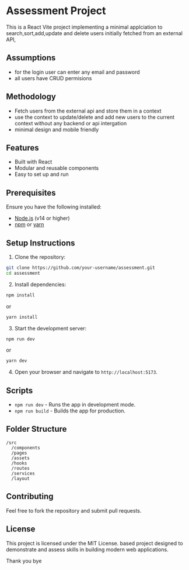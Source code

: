 # Assessment Project

This is a React Vite project implementing a minimal applciation to search,sort,add,update and delete users initially fetched from an external API,

## Assumptions

- for the login user can enter any email and password
- all users have CRUD permisions

## Methodology

- Fetch users from the external api and store them in a context
- use the context to update/delete and add new users to the current context without any backend or api intergation
- minimal design and mobile friendly

## Features

- Built with React
- Modular and reusable components
- Easy to set up and run

## Prerequisites

Ensure you have the following installed:

- [Node.js](https://nodejs.org/) (v14 or higher)
- [npm](https://www.npmjs.com/) or [yarn](https://yarnpkg.com/)

## Setup Instructions

1. Clone the repository:

```bash
git clone https://github.com/your-username/assessment.git
cd assessment
```

2. Install dependencies:

```bash
npm install
```

or

```bash
yarn install
```

3. Start the development server:

```bash
npm run dev
```

or

```bash
yarn dev
```

4. Open your browser and navigate to `http://localhost:5173`.

## Scripts

- `npm run dev` - Runs the app in development mode.
- `npm run build` - Builds the app for production.

## Folder Structure

```
/src
  /components
  /pages
  /assets
  /hooks
  /routes
  /services
  /layout

```

## Contributing

Feel free to fork the repository and submit pull requests.

## License

This project is licensed under the MIT License.
based project designed to demonstrate and assess skills in building modern web applications.

Thank you
bye
